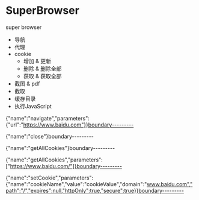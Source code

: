 # SuperBrowser
super browser

- 导航
- 代理
- cookie
  - 增加 & 更新
  - 删除 & 删除全部
  - 获取 & 获取全部
- 截图 & pdf
- 截取
- 缓存目录
- 执行JavaScript

{"name":"navigate","parameters":{"url":"https://www.baidu.com"}}boundary---------

{"name":"close"}boundary---------

{"name":"getAllCookies"}boundary---------

{"name":"getAllCookies","parameters":["https://www.baidu.com/"]}boundary---------

{"name":"setCookie","parameters":{"name":"cookieName","value":"cookieValue","domain":"www.baidu.com","path":"/","expires":null,"httpOnly":true,"secure":true}}boundary---------